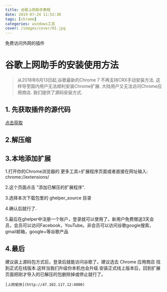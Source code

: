 ```yaml
---
title: 谷歌上网助手教程
date: 2019-07-24 11:52:30
tags: [chrome]
categories: windows工具
cover: /images/cover/01.jpg
---
```

免费访问外网的插件
<!-- more -->
# 谷歌上网助手的安装使用方法
>从2018年6月13日起,谷歌最新的Chrome 7 不再支持CRX手动安装方法.
这样导至国内用户无法顺利安装Chrome扩展.
大陆用户又无法访问Chrome应用商店.
我们提供了源码安装方式.
## 1. 先获取插件的源代码
[点击获取](/files/Ghelper_1.4.6.beta.zip)

## 2.解压缩
     
## 3.本地添加扩展
1.打开你的Chrome浏览器的 更多工具>扩展程序页面或者直接在网址输入: chrome://extensions/

2.这个页面点击 "添加已解压的扩展程序".

3.选择本次下载包里的 ghelper_source 目录

4.确认后就行了.

5.最后在ghelper中注册一个账户，登录就可以使用了，新用户免费赠送3天会员，会员可以访问Facebook，YouTube。非会员可以访问谷歌google搜索，gmail邮箱，google+等谷歌产品

## 4.最后
建议装上源码包方式后，登录后就能访问谷歌了。建议选去 Chrome 应用商店 找到正式在线版本.这样当我们升级你本机也会升级.安装正式线上版本后，回到扩展页面把刚才导入的已解压的包删除掉或停止就行了。

	[上网愉快](http://47.102.117.12:4000)
